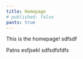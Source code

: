 ```yaml
---
title: Homepage
# published: false
pants: true
---
```


This is the homepage! sdfsdf

Patns esfjsekl sdfsdfsfdfs

